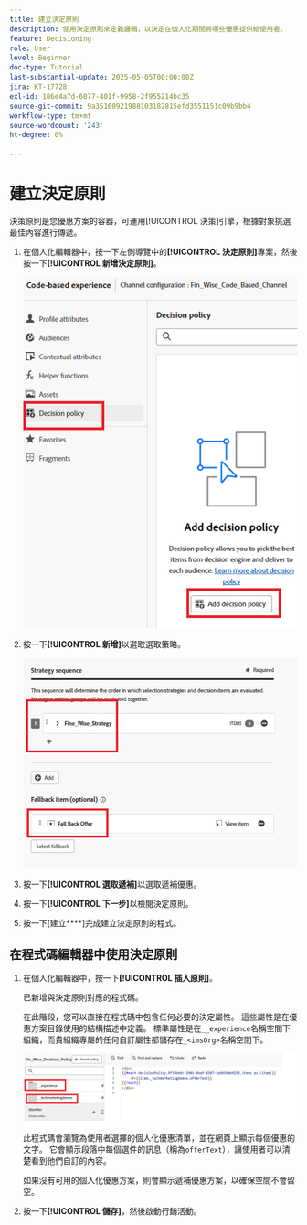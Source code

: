```yaml
---
title: 建立決定原則
description: 使用決定原則來定義邏輯，以決定在個人化期間將哪些優惠提供給使用者。
feature: Decisioning
role: User
level: Beginner
doc-type: Tutorial
last-substantial-update: 2025-05-05T00:00:00Z
jira: KT-17728
exl-id: 186e4a7d-6077-401f-9958-2f955214bc35
source-git-commit: 9a35160921988103182815efd3551151c09b9bb4
workflow-type: tm+mt
source-wordcount: '243'
ht-degree: 0%

---
```


# 建立決定原則

決策原則是您優惠方案的容器，可運用[!UICONTROL 決策]引擎，根據對象挑選最佳內容進行傳遞。

1. 在個人化編輯器中，按一下左側導覽中的&#x200B;**[!UICONTROL 決定原則]**&#x200B;專案，然後按一下&#x200B;**[!UICONTROL 新增決定原則]**。

   ![create-decision-policy](assets/decision-policy.png)

1. 按一下&#x200B;**[!UICONTROL 新增]**&#x200B;以選取選取策略。

   ![決定原則](assets/decision-policy2.png)

1. 按一下&#x200B;**[!UICONTROL 選取遞補]**&#x200B;以選取遞補優惠。
1. 按一下&#x200B;**[!UICONTROL 下一步]**&#x200B;以檢閱決定原則。
1. 按一下[建立&#x200B;****]完成建立決定原則的程式。

## 在程式碼編輯器中使用決定原則

1. 在個人化編輯器中，按一下&#x200B;**[!UICONTROL 插入原則]**。

   已新增與決定原則對應的程式碼。

   在此階段，您可以直接在程式碼中包含任何必要的決定屬性。 這些屬性是在優惠方案目錄使用的結構描述中定義。 標準屬性是在`__experience`名稱空間下組織，而貴組織專屬的任何自訂屬性都儲存在`_<imsOrg>`名稱空間下。

   ![使用_decision_polcy](assets/Insert-policy.png)

   此程式碼會瀏覽為使用者選擇的個人化優惠清單，並在網頁上顯示每個優惠的文字。 它會顯示段落中每個選件的訊息（稱為`offerText`），讓使用者可以清楚看到他們自訂的內容。

   如果沒有可用的個人化優惠方案，則會顯示遞補優惠方案，以確保空間不會留空。

1. 按一下&#x200B;**[!UICONTROL 儲存]**，然後啟動行銷活動。
